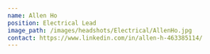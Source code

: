 ```yaml
---
name: Allen Ho
position: Electrical Lead
image_path: /images/headshots/Electrical/AllenHo.jpg
contact: https://www.linkedin.com/in/allen-h-463385114/
---
```


